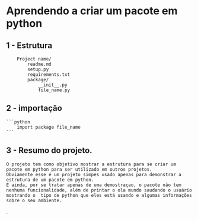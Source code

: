 # Aprendendo a criar um pacote em python

## 1 - Estrutura 

``` 
    Project name/
        readme.md
        setup.py
        requirements.txt
        package/
            __init__.py
            file_name.py
```
## 2 - importação
    
    ```python
        import package file_name
    ```

## 3 - Resumo do projeto.

    O projeto tem como objetivo mostrar a estrutura para se criar um pacote em python para ser utilizado em outros projetos.
    Obviamente esse é um projeto simpes usado apenas para demonstrar a estrutura de um pacote em python.
    E ainda, por se tratar apenas de uma demostraçao, o pacote não tem nenhuma funcionalidade, além de printar o ola mundo saudando o usuário mostrando o  tipo de python que eles está usando e algumas informações sobre o seu ambiente.
.
